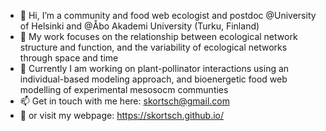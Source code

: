 - 👋 Hi, I’m a community and food web ecologist and postdoc @University of Helsinki and @Åbo Akademi University (Turku, Finland)
- 👀 My work focuses on the relationship between ecological network structure and function, and the variability of ecological networks through space and time 
- 🌱 Currently I am working on plant-pollinator interactions using an individual-based modeling approach, and bioenergetic food web modelling of experimental mesosocm communties 
- 📫 Get in touch with me here: skortsch@gmail.com
- 👀 or visit my webpage: https://skortsch.github.io/

<!---
skortsch/skortsch is a ✨ special ✨ repository because its `README.md` (this file) appears on your GitHub profile.
You can click the Preview link to take a look at your changes.
--->
